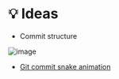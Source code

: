 # 💡 Ideas
- Commit structure

![image](https://github.com/alexxmatei/personal/assets/49484290/e26f90f0-5306-417c-91da-943ec5e22357)

- [Git commit snake animation](https://github.com/BirjuVachhani/)
